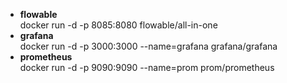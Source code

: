 + **flowable**  
docker run -d -p 8085:8080 flowable/all-in-one
+ **grafana**  
docker run -d -p 3000:3000 --name=grafana grafana/grafana
+ **prometheus**  
docker run -d -p 9090:9090 --name=prom prom/prometheus  
